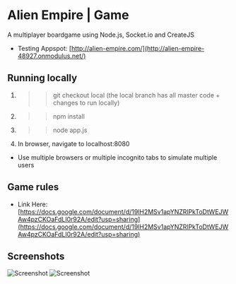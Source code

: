 # Alien Empire | Game
A multiplayer boardgame using Node.js, Socket.io and CreateJS
- Testing Appspot: [http://alien-empire.com/](http://alien-empire-48927.onmodulus.net/)

## Running locally
1. >> git checkout local (the local branch has all master code + changes to run locally)
2. >> npm install
3. >> node app.js
4. In browser, navigate to localhost:8080
 - Use multiple browsers or multiple incognito tabs to simulate multiple users

## Game rules
- Link Here: [https://docs.google.com/document/d/19lH2MSv1apYNZRlPkToDtWEJWAw4pzCKOaFdLl0r92A/edit?usp=sharing](https://docs.google.com/document/d/19lH2MSv1apYNZRlPkToDtWEJWAw4pzCKOaFdLl0r92A/edit?usp=sharing)

## Screenshots
![Screenshot](https://s3-us-west-2.amazonaws.com/alien-empire/github/github_image1.jpg "Alien Empire Login")
![Screenshot](https://s3-us-west-2.amazonaws.com/alien-empire/github/github_image2.jpg "Alien Empire In-Game")
